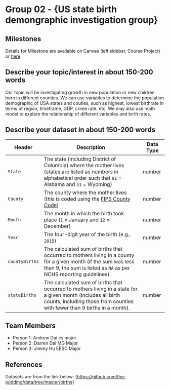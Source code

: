 # Group 02 - {US state birth demongraphic investigation group}



## Milestones

Details for Milestone are available on Canvas (left sidebar, Course Project) or [here](https://firas.moosvi.com/courses/data301/project/milestone01.html).

## Describe your topic/interest in about 150-200 words
Our topic will be investigating growth in new population or new children born in different counties. We can use variables to determine the population demographic of USA states and couties, such as highest, lowest birthrate in terms of region, timeframe, GDP, crime rate, etc. We may also use math model to explore the relationship of different variables and birth rates. 

## Describe your dataset in about 150-200 words
| Header | Description | Data Type |
|---|---|---|
| `State` | The state (including District of Columbia) where the mother lives (states are listed as numbers in alphabetical order such that `01` = Alabama and `51` = Wyoming) | number | 
| `County` | The county where the mother lives (this is coded using the [FIPS County Code](https://en.wikipedia.org/wiki/FIPS_county_code)) | number | 
| `Month` | The month in which the birth took place (`1` = January and `12` = December) | number | 
| `Year` | The four-digit year of the birth (e.g., `2015`) | number | 
| `countyBirths` | The calculated sum of births that occurred to mothers living in a county for a given month (if the sum was less than 9, the sum is listed as `NA` as per NCHS reporting guidelines). | number | 
| `stateBirths` | The calculated sum of births that occurred to mothers living in a state for a given month (includes all birth counts, including those from counties with fewer than 9 births in a month). | number | 


## Team Members

- Person 1: Andrew Dai cs major
- Person 2: Darren Dai MG Major
- Person 3: Jimmy Hu EESC Major

## References
Datasets are from the link below:
{https://github.com/the-pudding/data/tree/master/births}
